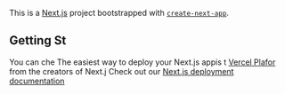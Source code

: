 This is a [Next.js](https://nextjs.org/) project bootstrapped with [`create-next-app`](https://github.com/vercel/next.js/tree/canary/packages/create-next-app).

## Getting St

You can che
The easiest way to deploy your Next.js appis t   [Vercel Plafor](https://vercel.com/new?utm_medium=default-template&filter=next.js&utm_source=create-next-app&utm_campaign=create-next-app-readme) from the creators of Next.j
Check out our [Next.js deployment documentation](https://nextjs.org/docs/deployment) 
